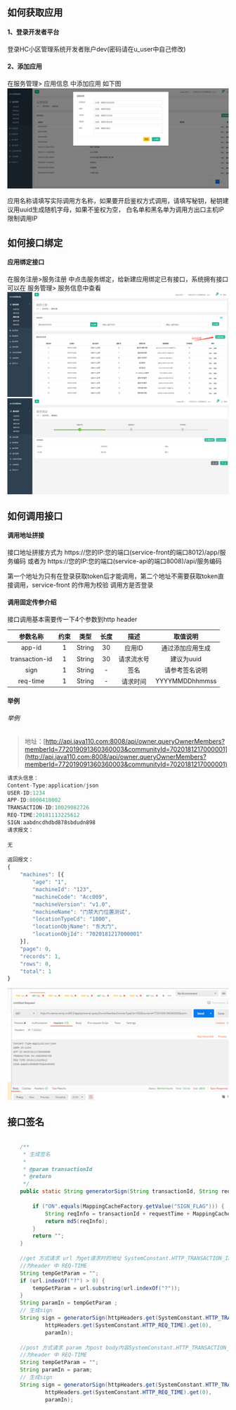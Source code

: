 ## 如何获取应用

#### 1、登录开发者平台
登录HC小区管理系统开发者账户dev(密码请在u_user中自己修改)

#### 2、添加应用
在服务管理> 应用信息 中添加应用 如下图
![image](../images/api/001.png)

应用名称请填写实际调用方名称，如果要开启鉴权方式调用，请填写秘钥，秘钥建议用uuid生成随机字母，如果不鉴权为空，
白名单和黑名单为调用方出口主机IP限制调用IP

## 如何接口绑定

#### 应用绑定接口

在服务注册>服务注册 中点击服务绑定，给新建应用绑定已有接口，系统拥有接口可以在 服务管理> 服务信息中查看
![image](../images/api/002.png)
![image](../images/api/003.png)

## 如何调用接口

#### 调用地址拼接

接口地址拼接方式为 https://您的IP:您的端口(service-front的端口8012)/app/服务编码  或者为
https://您的IP:您的端口(service-api的端口8008)/api/服务编码

第一个地址为只有在登录获取token后才能调用，第二个地址不需要获取token直接调用，service-front 的作用为校验 调用方是否登录


#### 调用固定传参介绍

接口调用基本需要传一下4个参数到http header

|参数名称|约束|类型|长度|描述|取值说明|
| :-: | :-: | :-: | :-: | :-: | :-:|
|app-id|1|String|30|应用ID|通过添加应用生成|
|transaction-id|1|String|30|请求流水号|建议为uuid|
|sign|1|String|-|签名|请参考签名说明|
|req-time|1|String|-|请求时间|YYYYMMDDhhmmss|


#### 举例


###### 举例
> 地址：[http://api.java110.com:8008/api/owner.queryOwnerMembers?memberId=772019091360360003&communityId=7020181217000001](http://api.java110.com:8008/api/owner.queryOwnerMembers?memberId=772019091360360003&communityId=7020181217000001)

``` javascript
请求头信息：
Content-Type:application/json
USER-ID:1234
APP-ID:8000418002
TRANSACTION-ID:10029082726
REQ-TIME:20181113225612
SIGN:aabdncdhdbd878sbdudn898
请求报文：

无

返回报文：
{
	"machines": [{
		"age": "1",
		"machineId": "123",
		"machineCode": "Acc009",
		"machineVersion": "v1.0",
		"machineName": "门禁大门位置测试",
		"locationTypeCd": "1000",
		"locationObjName": "东大门",
		"locationObjId": "7020181217000001"
	}],
	"page": 0,
	"records": 1,
	"rows": 0,
	"total": 1
}

```

![image](../images/api/004.png)

## 接口签名

```java

    /**
     * 生成签名
     *
     * @param transactionId
     * @return
     */
    public static String generatorSign(String transactionId, String requestTime, String param) throws NoAuthorityException {

        if ("ON".equals(MappingCacheFactory.getValue("SIGN_FLAG"))) {
            String reqInfo = transactionId + requestTime + MappingCacheFactory.getValue("APP_ID") + param + MappingCacheFactory.getValue("SECURITY_CODE");
            return md5(reqInfo);
        }
        return "";
    }

    //get 方式请求 url 为get请求时的地址 SystemConstant.HTTP_TRANSACTION_ID 为 header 中 TRANSACTION-ID SystemConstant.HTTP_REQ_TIME
    //为header 中 REQ-TIME
    String tempGetParam = "";
    if (url.indexOf("?") > 0) {
        tempGetParam = url.substring(url.indexOf("?"));
    }
    String paramIn = tempGetParam ;
    // 生成sign
    String sign = generatorSign(httpHeaders.get(SystemConstant.HTTP_TRANSACTION_ID).get(0),
            httpHeaders.get(SystemConstant.HTTP_REQ_TIME).get(0),
            paramIn);

    //post 方式请求 param 为post body内容SystemConstant.HTTP_TRANSACTION_ID 为 header 中 TRANSACTION-ID SystemConstant.HTTP_REQ_TIME
    //为header 中 REQ-TIME
    String tempGetParam = "";
    String paramIn = param;
    // 生成sign
    String sign = generatorSign(httpHeaders.get(SystemConstant.HTTP_TRANSACTION_ID).get(0),
            httpHeaders.get(SystemConstant.HTTP_REQ_TIME).get(0),
            paramIn);

```



